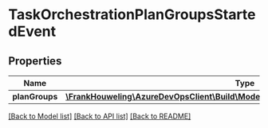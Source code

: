 # TaskOrchestrationPlanGroupsStartedEvent

## Properties
Name | Type | Description | Notes
------------ | ------------- | ------------- | -------------
**planGroups** | [**\FrankHouweling\AzureDevOpsClient\Build\Model\TaskOrchestrationPlanGroupReference[]**](TaskOrchestrationPlanGroupReference.md) |  | [optional] 

[[Back to Model list]](../README.md#documentation-for-models) [[Back to API list]](../README.md#documentation-for-api-endpoints) [[Back to README]](../README.md)


